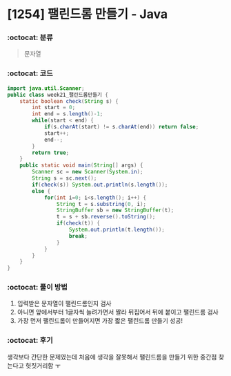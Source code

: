# [1254] 팰린드롬 만들기 - Java

###  :octocat: 분류

> 문자열

### :octocat: 코드

```java
import java.util.Scanner;
public class week21_팰린드롬만들기 {
	static boolean check(String s) {
		int start = 0;
		int end = s.length()-1;
		while(start < end) {
			if(s.charAt(start) != s.charAt(end)) return false;
			start++;
			end--;
		}
		return true;
	}
	public static void main(String[] args) {
		Scanner sc = new Scanner(System.in);
		String s = sc.next();
		if(check(s)) System.out.println(s.length());
		else {
			for(int i=0; i<s.length(); i++) {
				String t = s.substring(0, i);
				StringBuffer sb = new StringBuffer(t);
				t = s + sb.reverse().toString();
				if(check(t)) {
					System.out.println(t.length());
					break;
				}
			}
		}
	}
}
```

### :octocat: 풀이 방법

1. 입력받은 문자열이 팰린드롬인지 검사
2. 아니면 앞에서부터 1글자씩 늘려가면서 짤라 뒤집어서 뒤에 붙이고 팰린드롬 검사
3. 가장 먼저 팰린드롬이 만들어지면 가장 짧은 팰린드롬 만들기 성공!

### :octocat: 후기

생각보다 간단한 문제였는데 처음에 생각을 잘못해서 팰린드롬을 만들기 위한 중간점 찾는다고 헛짓거리함 ㅜ
